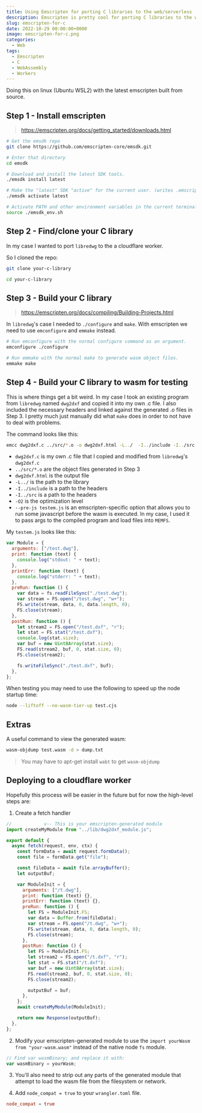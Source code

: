 ```yaml
---
title: Using Emscripten for porting C libraries to the web/serverless
description: Emscripten is pretty cool for porting C libraries to the web. Here are some notes on how I used it (Mainly written for myself 🙂)
slug: emscripten-for-c
date: 2022-10-29 00:00:00+0000
image: emscripten-for-c.png
categories:
  - Web
tags:
  - Emscripten
  - C
  - WebAssembly
  - Workers
---
```


Doing this on linux (Ubuntu WSL2) with the latest emscripten built from source.

## Step 1 - Install emscripten

> https://emscripten.org/docs/getting_started/downloads.html

```sh
# Get the emsdk repo
git clone https://github.com/emscripten-core/emsdk.git

# Enter that directory
cd emsdk

# Download and install the latest SDK tools.
./emsdk install latest

# Make the "latest" SDK "active" for the current user. (writes .emscripten file)
./emsdk activate latest

# Activate PATH and other environment variables in the current terminal
source ./emsdk_env.sh
```

## Step 2 - Find/clone your C library

In my case I wanted to port `libredwg` to the a cloudflare worker.

So I cloned the repo:

```sh
git clone your-c-library

cd your-c-library
```

## Step 3 - Build your C library

> https://emscripten.org/docs/compiling/Building-Projects.html

In `libredwg`'s case I needed to `./configure` and `make`. With emscripten we need to use `emconfigure` and `emmake` instead.

```sh
# Run emconfigure with the normal configure command as an argument.
emconfigure ./configure

# Run emmake with the normal make to generate wasm object files.
emmake make
```

## Step 4 - Build your C library to wasm for testing

This is where things get a bit weird. In my case I took an existing program from `libredwg` named `dwg2dxf` and copied it into my own .c file. I also included the necessary headers and linked against the generated .o files in Step 3. I pretty much just manually did what `make` does in order to not have to deal with problems.

The command looks like this:

```sh
emcc dwg2dxf.c ../src/*.o -o dwg2dxf.html -L../  -I../include -I../src -O2 --pre-js testem.js
```

- `dwg2dxf.c` is my own .c file that I copied and modified from `libredwg`'s `dwg2dxf.c`
- `../src/*.o` are the object files generated in Step 3
- `dwg2dxf.html` is the output file
- `-L../` is the path to the library
- `-I../include` is a path to the headers
- `-I../src` is a path to the headers
- `-O2` is the optimization level
- `--pre-js testem.js` is an emscripten-specific option that allows you to run some javascript before the wasm is executed. In my case, I used it to pass args to the compiled program and load files into `MEMFS`.

My `testem.js` looks like this:

```js
var Module = {
  arguments: ["/test.dwg"],
  print: function (text) {
    console.log("stdout: " + text);
  },
  printErr: function (text) {
    console.log("stderr: " + text);
  },
  preRun: function () {
    var data = fs.readFileSync("./test.dwg");
    var stream = FS.open("/test.dwg", "w+");
    FS.write(stream, data, 0, data.length, 0);
    FS.close(stream);
  },
  postRun: function () {
    let stream2 = FS.open("/test.dxf", "r");
    let stat = FS.stat("/test.dxf");
    console.log(stat.size);
    var buf = new Uint8Array(stat.size);
    FS.read(stream2, buf, 0, stat.size, 0);
    FS.close(stream2);

    fs.writeFileSync("./test.dxf", buf);
  },
};
```

When testing you may need to use the following to speed up the node startup time:

```sh
node --liftoff --no-wasm-tier-up test.cjs
```

## Extras

A useful command to view the generated wasm:

```sh
wasm-objdump test.wasm -d > dump.txt
```

> You may have to apt-get install `wabt` to get `wasm-objdump`

## Deploying to a cloudflare worker

Hopefully this process will be easier in the future but for now the high-level steps are:

1. Create a fetch handler

```js
//            v-- This is your emscripten-generated module
import createMyModule from "../lib/dwg2dxf_module.js";

export default {
  async fetch(request, env, ctx) {
    const formData = await request.formData();
    const file = formData.get("file");

    const fileData = await file.arrayBuffer();
    let outputBuf;

    var ModuleInit = {
      arguments: ["/t.dwg"],
      print: function (text) {},
      printErr: function (text) {},
      preRun: function () {
        let FS = ModuleInit.FS;
        var data = Buffer.from(fileData);
        var stream = FS.open("/t.dwg", "w+");
        FS.write(stream, data, 0, data.length, 0);
        FS.close(stream);
      },
      postRun: function () {
        let FS = ModuleInit.FS;
        let stream2 = FS.open("/t.dxf", "r");
        let stat = FS.stat("/t.dxf");
        var buf = new Uint8Array(stat.size);
        FS.read(stream2, buf, 0, stat.size, 0);
        FS.close(stream2);

        outputBuf = buf;
      },
    };
    await createMyModule(ModuleInit);

    return new Response(outputBuf);
  },
};
```

2. Modify your emscripten-generated module to use the `import yourWasm from "your-wasm.wasm"` instead of the native node `fs` module.

```js
// Find var wasmBinary; and replace it with:
var wasmBinary = yourWasm;
```

3. You'll also need to strip out any parts of the generated module that attempt to load the wasm file from the filesystem or network.

4. Add `node_compat = true` to your `wrangler.toml` file.

```toml
node_compat = true
```

